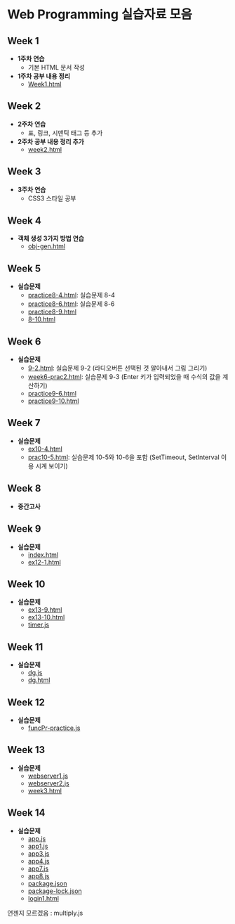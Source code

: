 # Web Programming 실습자료 모음

## Week 1
- **1주차 연습**
  - 기본 HTML 문서 작성
- **1주차 공부 내용 정리**
  - [Week1.html](Week1.html)

## Week 2
- **2주차 연습**
  - 표, 링크, 시맨틱 태그 등 추가
- **2주차 공부 내용 정리 추가**
  - [week2.html](week2.html)

## Week 3
- **3주차 연습**
  - CSS3 스타일 공부

## Week 4
- **객체 생성 3가지 방법 연습**
  - [obj-gen.html](obj-gen.html)
    
## Week 5
- **실습문제**
  - [practice8-4.html](practice8-4.html): 실습문제 8-4
  - [practice8-6.html](practice8-6.html): 실습문제 8-6
  - [practice8-9.html](practice8-9.html)
  - [8-10.html](8-10.html)

## Week 6
- **실습문제**
  - [9-2.html](9-2.html): 실습문제 9-2 (라디오버튼 선택된 것 알아내서 그림 그리기)
  - [week6-prac2.html](week6-prac2.html): 실습문제 9-3 (Enter 키가 입력되었을 때 수식의 값을 계산하기)
  - [practice9-6.html](practice9-6.html)
  - [practice9-10.html](practice9-10.html)

## Week 7
- **실습문제**
  - [ex10-4.html](ex10-4.html)
  - [prac10-5.html](prac10-5.html): 실습문제 10-5와 10-6을 포함 (SetTimeout, SetInterval 이용 시계 보이기)
 
## Week 8
- **중간고사**
 
## Week 9
- **실습문제**
  - [index.html](index.html)
  - [ex12-1.html](ex12-1.html)
  

## Week 10
- **실습문제**
  - [ex13-9.html](ex13-9.html)
  - [ex13-10.html](ex13-10.html)
  - [timer.js](timer.js)

## Week 11
- **실습문제**
  - [dg.js](dg.js)
  - [dg.html](dg.html)
  
## Week 12
- **실습문제**
  - [funcPr-practice.js](funcPr-practice.js)

## Week 13
- **실습문제**
  - [webserver1.js](webserver1.js)
  - [webserver2.js](webserver2.js)
  - [week3.html](week3.html)

## Week 14
- **실습문제**
  - [app.js](app.js)
  - [app1.js](app1.js)
  - [app3.js](app3.js)
  - [app4.js](app4.js)
  - [app7.js](app7.js)
  - [app8.js](app8.js)
  - [package.json](package.json)
  - [package-lock.json](package-lock.json)
  - [login1.html](login1.html)


언젠지 모르겠음 : 
multiply.js

